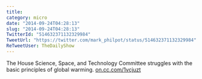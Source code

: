 ```yaml
---
title: 
category: micro
date: "2014-09-24T04:28:13"
slug: "2014-09-24T04:28:13"
TwitterId: "514632371132329984"
TweetUrl: "https://twitter.com/mark_philpot/status/514632371132329984"
ReTweetUser: TheDailyShow
---
```


<i class="fa fa-retweet" aria-hidden="true"></i> The House Science, Space, and
Technology Committee struggles with the basic principles of global warming.
[on.cc.com/1vcjuzt](http://on.cc.com/1vcjuzt)

